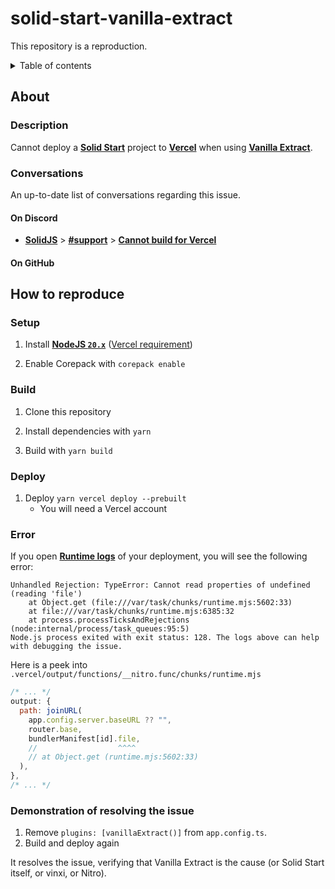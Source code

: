 # solid-start-vanilla-extract

This repository is a reproduction.

<details>
  <summary>Table of contents</summary>

- [solid-start-vanilla-extract](#solid-start-vanilla-extract)
  - [About](#about)
    - [Description](#description)
    - [Conversations](#conversations)
      - [On Discord](#on-discord)
      - [On GitHub](#on-github)
  - [How to reproduce](#how-to-reproduce)
    - [Setup](#setup)
    - [Build](#build)
    - [Deploy](#deploy)
    - [Error](#error)
    - [Demonstration of resolving the issue](#demonstration-of-resolving-the-issue)
</details>



## About

### Description

Cannot deploy a [**Solid Start**](https://start.solidjs.com "start.solidjs.com") project to [**Vercel**](https://vercel.com "vercel.com") when using [**Vanilla Extract**](https://vanilla-extract.style "vanilla-extract.style").

### Conversations

An up-to-date list of conversations regarding this issue.


#### On Discord

- [**SolidJS**](https://discord.gg/solidjs "discord.gg/solidjs") > [**#support**](https://discord.com/channels/722131463138705510/1047251592610599032 "#support") > [**Cannot build for Vercel**](https://discord.com/channels/722131463138705510/1265906604096753706 "#support > Cannot build for Vercel")

#### On GitHub

## How to reproduce

### Setup

1. Install [**NodeJS `20.x`**](https://nodejs.org "nodejs.org") ([Vercel requirement](https://vercel.link/node-version "vercel.link/node-version"))

2. Enable Corepack with `corepack enable`

### Build

1. Clone this repository

2. Install dependencies with `yarn`

3. Build with `yarn build`

### Deploy

1. Deploy `yarn vercel deploy --prebuilt`
     - You will need a Vercel account


### Error

If you open [**Runtime logs**](https://vercel.com/docs/observability/runtime-logs) of your deployment, you will see the following error:

```
Unhandled Rejection: TypeError: Cannot read properties of undefined (reading 'file')
    at Object.get (file:///var/task/chunks/runtime.mjs:5602:33)
    at file:///var/task/chunks/runtime.mjs:6385:32
    at process.processTicksAndRejections (node:internal/process/task_queues:95:5)
Node.js process exited with exit status: 128. The logs above can help with debugging the issue.
```

Here is a peek into `.vercel/output/functions/__nitro.func/chunks/runtime.mjs`
```js
/* ... */
output: {
  path: joinURL(
    app.config.server.baseURL ?? "",
    router.base,
    bundlerManifest[id].file,
    //                  ^^^^
    // at Object.get (runtime.mjs:5602:33)
  ),
},
/* ... */
```

### Demonstration of resolving the issue

1. Remove `plugins: [vanillaExtract()]` from `app.config.ts`.
2. Build and deploy again

It resolves the issue, verifying that Vanilla Extract is the cause (or Solid Start itself, or vinxi, or Nitro).
